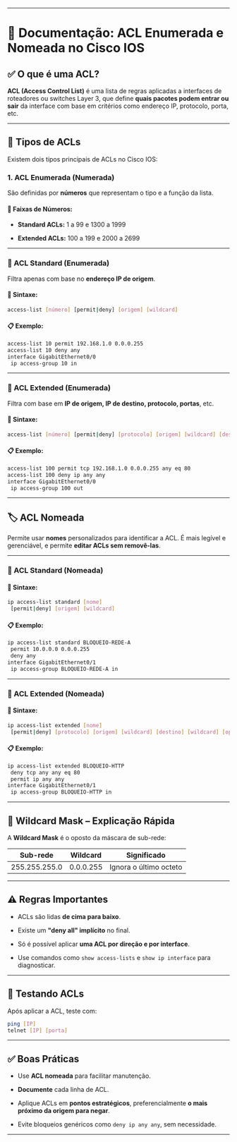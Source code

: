 
---

# 📄 Documentação: ACL Enumerada e Nomeada no Cisco IOS

## ✅ O que é uma ACL?

**ACL (Access Control List)** é uma lista de regras aplicadas a interfaces de roteadores ou switches Layer 3, que define **quais pacotes podem entrar ou sair** da interface com base em critérios como endereço IP, protocolo, porta, etc.

---

## 🔢 Tipos de ACLs

Existem dois tipos principais de ACLs no Cisco IOS:

### 1. ACL Enumerada (Numerada)

São definidas por **números** que representam o tipo e a função da lista.

#### 📌 Faixas de Números:

- **Standard ACLs:** 1 a 99 e 1300 a 1999
    
- **Extended ACLs:** 100 a 199 e 2000 a 2699
    

---

### 🔹 ACL Standard (Enumerada)

Filtra apenas com base no **endereço IP de origem**.

#### 📘 Sintaxe:

```bash
access-list [número] [permit|deny] [origem] [wildcard]
```

#### 📋 Exemplo:

```bash
access-list 10 permit 192.168.1.0 0.0.0.255
access-list 10 deny any
interface GigabitEthernet0/0
 ip access-group 10 in
```

---

### 🔸 ACL Extended (Enumerada)

Filtra com base em **IP de origem, IP de destino, protocolo, portas**, etc.

#### 📘 Sintaxe:

```bash
access-list [número] [permit|deny] [protocolo] [origem] [wildcard] [destino] [wildcard] [operador] [porta]
```

#### 📋 Exemplo:

```bash
access-list 100 permit tcp 192.168.1.0 0.0.0.255 any eq 80
access-list 100 deny ip any any
interface GigabitEthernet0/0
 ip access-group 100 out
```

---

## 🏷️ ACL Nomeada

Permite usar **nomes** personalizados para identificar a ACL. É mais legível e gerenciável, e permite **editar ACLs sem removê-las**.

---

### 🔹 ACL Standard (Nomeada)

#### 📘 Sintaxe:

```bash
ip access-list standard [nome]
 [permit|deny] [origem] [wildcard]
```

#### 📋 Exemplo:

```bash
ip access-list standard BLOQUEIO-REDE-A
 permit 10.0.0.0 0.0.0.255
 deny any
interface GigabitEthernet0/1
 ip access-group BLOQUEIO-REDE-A in
```

---

### 🔸 ACL Extended (Nomeada)

#### 📘 Sintaxe:

```bash
ip access-list extended [nome]
 [permit|deny] [protocolo] [origem] [wildcard] [destino] [wildcard] [operador] [porta]
```

#### 📋 Exemplo:

```bash
ip access-list extended BLOQUEIO-HTTP
 deny tcp any any eq 80
 permit ip any any
interface GigabitEthernet0/1
 ip access-group BLOQUEIO-HTTP in
```

---

## 🧠 Wildcard Mask – Explicação Rápida

A **Wildcard Mask** é o oposto da máscara de sub-rede:

|Sub-rede|Wildcard|Significado|
|---|---|---|
|255.255.255.0|0.0.0.255|Ignora o último octeto|

---

## ⚠️ Regras Importantes

- ACLs são lidas **de cima para baixo**.
    
- Existe um **"deny all" implícito** no final.
    
- Só é possível aplicar **uma ACL por direção e por interface**.
    
- Use comandos como `show access-lists` e `show ip interface` para diagnosticar.
    

---

## 🧪 Testando ACLs

Após aplicar a ACL, teste com:

```bash
ping [IP]
telnet [IP] [porta]
```

---

## ✅ Boas Práticas

- Use **ACL nomeada** para facilitar manutenção.
    
- **Documente** cada linha de ACL.
    
- Aplique ACLs em **pontos estratégicos**, preferencialmente **o mais próximo da origem para negar**.
    
- Evite bloqueios genéricos como `deny ip any any`, sem necessidade.
    

---

